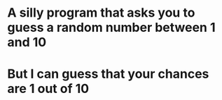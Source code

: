 # A silly program that asks you to guess a random number between 1 and 10
# But I can guess that your chances are 1 out of 10
